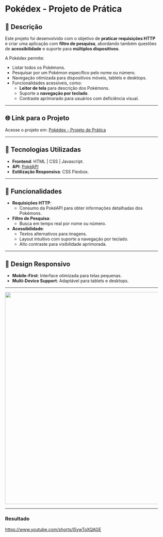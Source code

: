 # Pokédex - Projeto de Prática

## 📝 Descrição

Este projeto foi desenvolvido com o objetivo de **praticar requisições HTTP** e criar uma aplicação com **filtro de pesquisa**, abordando também questões de **acessibilidade** e suporte para **múltiplos dispositivos**.

A Pokédex permite:

- Listar todos os Pokémons.
- Pesquisar por um Pokémon específico pelo nome ou número.
- Navegação otimizada para dispositivos móveis, tablets e desktops.
- Funcionalidades acessíveis, como:
  - **Leitor de tela** para descrição dos Pokémons.
  - Suporte a **navegação por teclado**.
  - Contraste aprimorado para usuários com deficiência visual.

---

## 🌐 Link para o Projeto

Acesse o projeto em: [Pokédex - Projeto de Prática](https://project-pokedex-front.netlify.app/)

---

## 🚀 Tecnologias Utilizadas

- **Frontend**: HTML | CSS | Javascript.
- **API**: [PokéAPI](https://pokeapi.co/)
- **Estilização Responsiva**: CSS Flexbox.

---

## 📂 Funcionalidades

- **Requisições HTTP**:
  - Consumo da PokéAPI para obter informações detalhadas dos Pokémons.
- **Filtro de Pesquisa**:
  - Busca em tempo real por nome ou número.
- **Acessibilidade**:
  - Textos alternativos para imagens.
  - Layout intuitivo com suporte a navegação por teclado.
  - Alto contraste para visibilidade aprimorada.

---

## 📱 Design Responsivo

- **Mobile-First**: Interface otimizada para telas pequenas.
- **Multi-Device Support**: Adaptável para tablets e desktops.

---

<div align="center">
<img src="https://i.imgur.com/BZL33ix.png" width="700px"/>
</div>

---

### Resultado
https://www.youtube.com/shorts/I5ywToXQAGE
